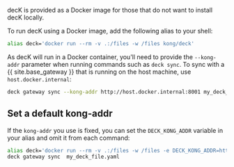 decK is provided as a Docker image for those that do not want to install decK locally.

To run decK using a Docker image, add the following alias to your shell:

```bash
alias deck='docker run --rm -v .:/files -w /files kong/deck'
```

As decK will run in a Docker container, you'll need to provide the `--kong-addr` parameter when running commands such as `deck sync`. To sync with a {{ site.base_gateway }} that is running on the host machine, use `host.docker.internal`:

```bash
deck gateway sync --kong-addr http://host.docker.internal:8001 my_deck_file.yaml
```

## Set a default kong-addr

If the `kong-addr` you use is fixed, you can set the `DECK_KONG_ADDR` variable in your alias and omit it from each command:

```bash
alias deck='docker run --rm -v .:/files -w /files -e DECK_KONG_ADDR=http://host.docker.internal:8001 kong/deck'
deck gateway sync  my_deck_file.yaml
```
